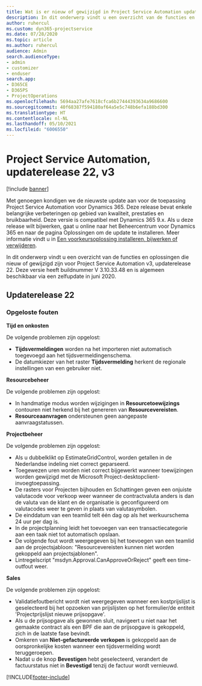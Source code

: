```yaml
---
title: Wat is er nieuw of gewijzigd in Project Service Automation updaterelease 22, v3
description: In dit onderwerp vindt u een overzicht van de functies en oplossingen die beschikbaar zijn voor Project Service Automation updaterelease 22, v3.
author: ruhercul
ms.custom: dyn365-projectservice
ms.date: 07/28/2020
ms.topic: article
ms.author: ruhercul
audience: Admin
search.audienceType:
- admin
- customizer
- enduser
search.app:
- D365CE
- D365PS
- ProjectOperations
ms.openlocfilehash: 5694aa27afe7618cfca6b27444393634a9686600
ms.sourcegitcommit: 40f68387f594180af64a5e5c748b6efa188bd300
ms.translationtype: HT
ms.contentlocale: nl-NL
ms.lasthandoff: 05/10/2021
ms.locfileid: "6006550"
---
```

# <a name="project-service-automation-update-release-22-v3"></a>Project Service Automation, updaterelease 22, v3

[!include [banner](../includes/psa-now-project-operations.md)]

Met genoegen kondigen we de nieuwste update aan voor de toepassing Project Service Automation voor Dynamics 365. Deze release bevat enkele belangrijke verbeteringen op gebied van kwaliteit, prestaties en bruikbaarheid. Deze versie is compatibel met Dynamics 365 9.x. Als u deze release wilt bijwerken, gaat u online naar het Beheercentrum voor Dynamics 365 en naar de pagina Oplossingen om de update te installeren. Meer informatie vindt u in [Een voorkeursoplossing installeren, bijwerken of verwijderen](/power-platform/admin/install-remove-preferred-solution).

In dit onderwerp vindt u een overzicht van de functies en oplossingen die nieuw of gewijzigd zijn voor Project Service Automation v3, updaterelease 22. Deze versie heeft buildnummer V 3.10.33.48 en is algemeen beschikbaar via een zelfupdate in juni 2020.

## <a name="update-release-22"></a>Updaterelease 22

### <a name="bug-fixes"></a>Opgeloste fouten



**Tijd en onkosten**

De volgende problemen zijn opgelost:

- **Tijdsvermeldingen** worden na het importeren niet automatisch toegevoegd aan het tijdsvermeldingenschema.
- De datumkiezer van het raster **Tijdsvermelding** herkent de regionale instellingen van een gebruiker niet.

**Resourcebeheer**

De volgende problemen zijn opgelost:

- In handmatige modus worden wijzigingen in **Resourcetoewijzings** contouren niet herkend bij het genereren van **Resourcevereisten**.
- **Resourceaanvragen** ondersteunen geen aangepaste aanvraagstatussen.

**Projectbeheer**

De volgende problemen zijn opgelost:

- Als u dubbelklikt op EstimateGridControl, worden getallen in de Nederlandse indeling niet correct geparseerd.
- Toegewezen uren worden niet correct bijgewerkt wanneer toewijzingen worden gewijzigd met de Microsoft Project-desktopclient-invoegtoepassing.
- De rasters voor Projecten bijhouden en Schattingen geven een onjuiste valutacode voor verkoop weer wanneer de contractvaluta anders is dan de valuta van de klant en de organisatie is geconfigureerd om valutacodes weer te geven in plaats van valutasymbolen.
- De einddatum van een teamlid telt één dag op als het werkuurschema 24 uur per dag is.
- In de projectplanning leidt het toevoegen van een transactiecategorie aan een taak niet tot automatisch opslaan.
- De volgende fout wordt weergegeven bij het toevoegen van een teamlid aan de projectsjabloon: "Resourcevereisten kunnen niet worden gekoppeld aan projectsjablonen". 
- Lintregelscript "msdyn.Approval.CanApproveOrReject" geeft een time-outfout weer.

**Sales**

De volgende problemen zijn opgelost:

- Validatiefoutbericht wordt niet weergegeven wanneer een kostprijslijst is geselecteerd bij het opzoeken van prijslijsten op het formulier/de entiteit 'Projectprijslijst nieuwe prijsopgave'.
- Als u de prijsopgave als gewonnen sluit, navigeert u niet naar het gemaakte contract als een BPF die aan de prijsopgave is gekoppeld, zich in de laatste fase bevindt.
- Omkeren van **Niet-gefactureerde verkopen** is gekoppeld aan de oorspronkelijke kosten wanneer een tijdsvermelding wordt teruggeroepen.
- Nadat u de knop **Bevestigen** hebt geselecteerd, verandert de factuurstatus niet in **Bevestigd** tenzij de factuur wordt vernieuwd.


[!INCLUDE[footer-include](../includes/footer-banner.md)]